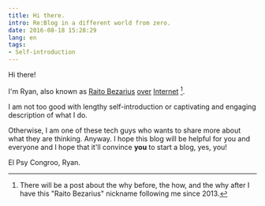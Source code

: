 ```yaml
---
title: Hi there.
intro: Re:Blog in a different world from zero.
date: 2016-08-18 15:28:29
lang: en
tags:
- Self-introduction
---
```


Hi there!

I'm Ryan, also known as [Raito Bezarius](https://keybase.io/RaitoBezarius) [over](https://github.com/RaitoBezarius) [Internet](https://twitter.com/Ra1t0_Bezar1us) [^1].

I am not too good with lengthy self-introduction or captivating and engaging description of what I do.

Otherwise, I am one of these tech guys who wants to share more about what they are thinking. Anyway.
I hope this blog will be helpful for you and everyone and I hope that it'll convince **you** to start a blog, yes, you!

El Psy Congroo,
Ryan.

[^1]: There will be a post about the why before, the how, and the why after I have this "Raito Bezarius" nickname following me since 2013.

